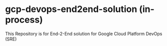 # gcp-devops-end2end-solution (in-process)
This Repository is for End-2-End solution for Google Cloud Platform DevOps (SRE)
